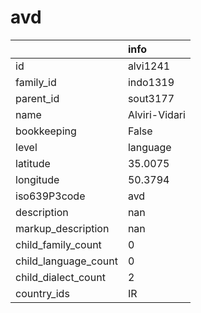 # avd
|                      | info          |
|:---------------------|:--------------|
| id                   | alvi1241      |
| family_id            | indo1319      |
| parent_id            | sout3177      |
| name                 | Alviri-Vidari |
| bookkeeping          | False         |
| level                | language      |
| latitude             | 35.0075       |
| longitude            | 50.3794       |
| iso639P3code         | avd           |
| description          | nan           |
| markup_description   | nan           |
| child_family_count   | 0             |
| child_language_count | 0             |
| child_dialect_count  | 2             |
| country_ids          | IR            |